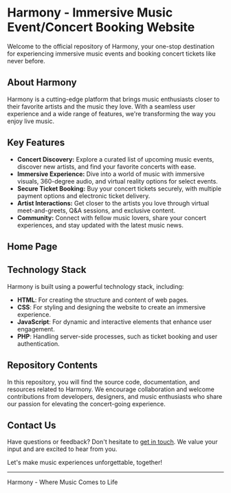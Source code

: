 # Harmony - Immersive Music Event/Concert Booking Website

Welcome to the official repository of Harmony, your one-stop destination for experiencing immersive music events and booking concert tickets like never before. 

## About Harmony
Harmony is a cutting-edge platform that brings music enthusiasts closer to their favorite artists and the music they love. With a seamless user experience and a wide range of features, we're transforming the way you enjoy live music.

## Key Features
- **Concert Discovery:** Explore a curated list of upcoming music events, discover new artists, and find your favorite concerts with ease.
- **Immersive Experience:** Dive into a world of music with immersive visuals, 360-degree audio, and virtual reality options for select events.
- **Secure Ticket Booking:** Buy your concert tickets securely, with multiple payment options and electronic ticket delivery.
- **Artist Interactions:** Get closer to the artists you love through virtual meet-and-greets, Q&A sessions, and exclusive content.
- **Community:** Connect with fellow music lovers, share your concert experiences, and stay updated with the latest music news.

## Home Page

## Technology Stack
Harmony is built using a powerful technology stack, including:
- **HTML**: For creating the structure and content of web pages.
- **CSS**: For styling and designing the website to create an immersive experience.
- **JavaScript**: For dynamic and interactive elements that enhance user engagement.
- **PHP**: Handling server-side processes, such as ticket booking and user authentication.

## Repository Contents
In this repository, you will find the source code, documentation, and resources related to Harmony. We encourage collaboration and welcome contributions from developers, designers, and music enthusiasts who share our passion for elevating the concert-going experience.

## Contact Us
Have questions or feedback? Don't hesitate to [get in touch](mailto:vaivaswat17@gmail.com). We value your input and are excited to hear from you.

Let's make music experiences unforgettable, together!

---

Harmony - Where Music Comes to Life

